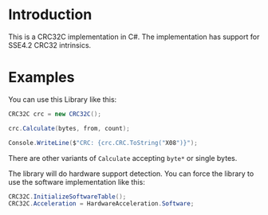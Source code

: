 # Introduction

This is a CRC32C implementation in C#. The implementation has support for SSE4.2 CRC32 intrinsics.

# Examples

You can use this Library like this:

```csharp
CRC32C crc = new CRC32C();

crc.Calculate(bytes, from, count);

Console.WriteLine($"CRC: {crc.CRC.ToString("X08")}");
```

There are other variants of `Calculate` accepting `byte*` or single bytes.

The library will do hardware support detection. You can force the library to use the software implementation like this:

```csharp
CRC32C.InitializeSoftwareTable();
CRC32C.Acceleration = HardwareAcceleration.Software;
```